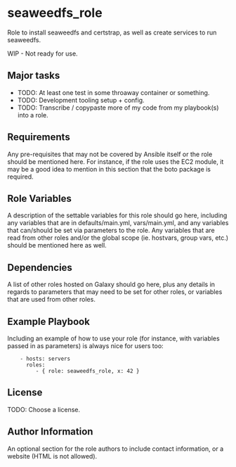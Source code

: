 seaweedfs_role
=========

Role to install seaweedfs and certstrap, as well as create services to run seaweedfs.

WIP - Not ready for use.

Major tasks
------------
- TODO: At least one test in some throaway container or something.
- TODO: Development tooling setup + config.
- TODO: Transcribe / copypaste more of my code from my playbook(s) into a role.

Requirements
------------

Any pre-requisites that may not be covered by Ansible itself or the role should be mentioned here. For instance, if the role uses the EC2 module, it may be a good idea to mention in this section that the boto package is required.

Role Variables
--------------

A description of the settable variables for this role should go here, including any variables that are in defaults/main.yml, vars/main.yml, and any variables that can/should be set via parameters to the role. Any variables that are read from other roles and/or the global scope (ie. hostvars, group vars, etc.) should be mentioned here as well.

Dependencies
------------

A list of other roles hosted on Galaxy should go here, plus any details in regards to parameters that may need to be set for other roles, or variables that are used from other roles.

Example Playbook
----------------

Including an example of how to use your role (for instance, with variables passed in as parameters) is always nice for users too:
```ansible
    - hosts: servers
      roles:
         - { role: seaweedfs_role, x: 42 }
```

License
-------

TODO: Choose a license.

Author Information
------------------

An optional section for the role authors to include contact information, or a website (HTML is not allowed).
